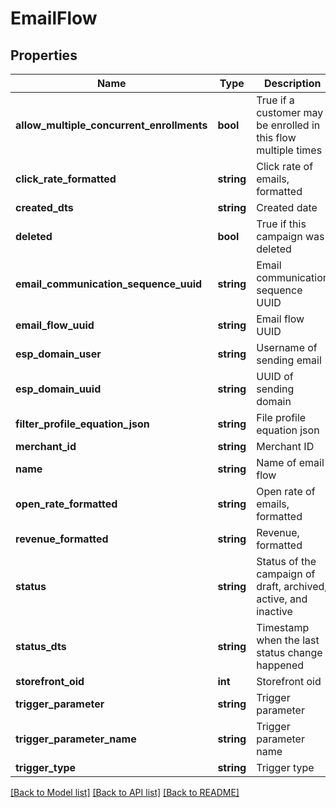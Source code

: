 # EmailFlow

## Properties
Name | Type | Description | Notes
------------ | ------------- | ------------- | -------------
**allow_multiple_concurrent_enrollments** | **bool** | True if a customer may be enrolled in this flow multiple times | [optional] 
**click_rate_formatted** | **string** | Click rate of emails, formatted | [optional] 
**created_dts** | **string** | Created date | [optional] 
**deleted** | **bool** | True if this campaign was deleted | [optional] 
**email_communication_sequence_uuid** | **string** | Email communication sequence UUID | [optional] 
**email_flow_uuid** | **string** | Email flow UUID | [optional] 
**esp_domain_user** | **string** | Username of sending email | [optional] 
**esp_domain_uuid** | **string** | UUID of sending domain | [optional] 
**filter_profile_equation_json** | **string** | File profile equation json | [optional] 
**merchant_id** | **string** | Merchant ID | [optional] 
**name** | **string** | Name of email flow | [optional] 
**open_rate_formatted** | **string** | Open rate of emails, formatted | [optional] 
**revenue_formatted** | **string** | Revenue, formatted | [optional] 
**status** | **string** | Status of the campaign of draft, archived, active, and inactive | [optional] 
**status_dts** | **string** | Timestamp when the last status change happened | [optional] 
**storefront_oid** | **int** | Storefront oid | [optional] 
**trigger_parameter** | **string** | Trigger parameter | [optional] 
**trigger_parameter_name** | **string** | Trigger parameter name | [optional] 
**trigger_type** | **string** | Trigger type | [optional] 

[[Back to Model list]](../README.md#documentation-for-models) [[Back to API list]](../README.md#documentation-for-api-endpoints) [[Back to README]](../README.md)


